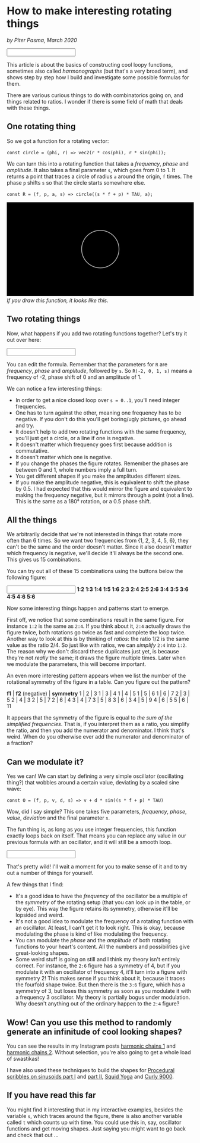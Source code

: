 # How to make interesting rotating things
*by Piter Pasma, March 2020*

<script src="util.js"></script>
<script src="vec2.js"></script>
<script src="graph.js"></script>

<div id="ex0" class="live"> <canvas></canvas> <input type="text" /> </div>
<script>
    let g0 = new Graph2Dst("ex0", "vec_add(R(5, O(7, .5, 0, .2, s), .7, s), R(-2, 0, O(7, .9, 1, .5, s), s))");
    g0.draw();
</script>

This article is about the basics of constructing cool loopy functions, sometimes also called *harmonographs* (but that's a very broad term), and shows step by step how I build and investigate some possible formulas for them.

There are various curious things to do with combinatorics going on, and things related to ratios. I wonder if there is some field of math that deals with these things.

## One rotating thing

So we got a function for a rotating vector:

    const circle = (phi, r) => vec2(r * cos(phi), r * sin(phi));

We can turn this into a rotating function that takes a *frequency*, *phase* and *amplitude*. It also takes a final parameter `s`,  which goes from 0 to 1. It returns a point that traces a circle of radius `a` around the origin, `f` times. The phase `p` shifts `s` so that the circle starts somewhere else.

    const R = (f, p, a, s) => circle((s * f + p) * TAU, a);

![A circle](rotating-circle.png)
*If you draw this function, it looks like this.*

## Two rotating things

Now, what happens if you add two rotating functions together? Let's try it out over here:

<div id="ex1" class="live"> <canvas></canvas> <input type="text" /> </div>
<script>
    const circle = (phi, r) => vec2(r * cos(phi), r * sin(phi));
    const R = (f, p, a, s) => circle((s * f + p) * TAU, a);
    const vec_add = (a, b) => a.xy.add(b);
    let g1 = new Graph2Dst("ex1", "vec_add(R(1, 0, 1, s), R(-2, 0, 1, s))");
    g1.draw();
</script>

You can edit the formula. Remember that the parameters for `R` are *frequency*, *phase* and *amplitude*, followed by `s`. So `R(-2, 0, 1, s)` means a frequency of -2, phase shift of 0 and an amplitude of 1.

We can notice a few interesting things:

* In order to get a nice closed loop over `s = 0..1`, you'll need integer frequencies.
* One has to turn against the other, meaning one frequency has to be negative. If you don't do this you'll get boring/ugly pictures, go ahead and try.
* It doesn't help to add two rotating functions with the same frequency, you'll just get a circle, or a line if one is negative.
* It doesn't matter which frequency goes first because addition is commutative.
* It doesn't matter which one is negative.
* If you change the phases the figure rotates. Remember the phases are between 0 and 1, whole numbers imply a full turn.
* You get different shapes if you make the amplitudes different sizes.
* If you make the amplitude negative, this is equivalent to shift the phase by 0.5. I had expected that this would mirror the figure and equivalent to making the frequency negative, but it mirrors through a point (not a line). This is the same as a 180° rotation, or a 0.5 phase shift.

## All the things

We arbitrarily decide that we're not interested in things that rotate more often than 6 times. So we want two frequencies from {1, 2, 3, 4, 5, 6}, they can't be the same and the order doesn't matter. Since it also doesn't matter which frequency is negative, we'll decide it'll always be the second one. This gives us 15 combinations. 

You can try out all of these 15 combinations using the buttons below the following figure:

<div id="ex2" class="live"> <canvas></canvas> <input type="text" /> 
<b class="selected">1:2</b> <b>1:3</b> <b>1:4</b> <b>1:5</b> <b>1:6</b> <b>2:3</b> <b>2:4</b> <b>2:5</b> <b>2:6</b> <b>3:4</b> <b>3:5</b> <b>3:6</b> <b>4:5</b> <b>4:6</b> <b>5:6</b> 
</div>

<script>
    let g2 = new Graph2Dst("ex2", "vec_add(R(1, 0, 1, s), R(-2, 0, 1, s))");
    let ex2_select = 0;
    let ex2_opt = document.querySelectorAll('#ex2 b');
    ex2_opt.forEach((elt, idx) => {
        elt.addEventListener('click', ev => {
            ex2_opt[ex2_select].className = '';
            ex2_select = idx;
            let el = ex2_opt[idx];
            el.className = 'selected';
            let [f1, f2] = el.innerText.split(':');
            g2.change_fn(`vec_add(R(${f1}, 0, 1, s), R(-${f2}, 0, 1, s))`);
        });
    });
    g2.draw();
</script>

Now some interesting things happen and patterns start to emerge. 

First off, we notice that some combinations result in the same figure. For instance `1:2` is the same as `2:4`. If you think about it, `2:4` actually draws the figure twice, both rotations go twice as fast and complete the loop twice. Another way to look at this is by thinking of *ratios*: the ratio 1/2 is the same value as the ratio 2/4. So just like with ratios, we can *simplify* `2:4` into `1:2`. The reason why we don't discard these duplicates just yet, is because they're not *really* the same; it draws the figure multiple times. Later when we modulate the parameters, this will become important.

An even more interesting pattern appears when we list the number of the rotational symmetry of the figure in a table. Can you figure out the pattern?

__f1__  |  __f2__ (negative) |  __symmetry__
 1      | 2                  | 3
 1      | 3                  | 4
 1      | 4                  | 5
 1      | 5                  | 6
 1      | 6                  | 7
 2      | 3                  | 5
 2      | 4                  | 3
 2      | 5                  | 7
 2      | 6                  | 4
 3      | 4                  | 7
 3      | 5                  | 8
 3      | 6                  | 3
 4      | 5                  | 9
 4      | 6                  | 5
 5      | 6                  | 11

It appears that the symmetry of the figure is equal to *the sum of the _simplified_ frequencies*. That is, if you interpret them as a ratio, you simplify the ratio, and then you add the numerator and denominator. I think that's weird. When do you otherwise ever add the numerator and denominator of a fraction?

## Can we modulate it?

Yes we can! We can start by defining a very simple oscillator (oscillating thing?) that wobbles around a certain value, deviating by a scaled sine wave:

    const O = (f, p, v, d, s) => v + d * sin((s * f + p) * TAU)

Wow, did I say simple? This one takes five parameters, *frequency*, *phase*, *value*, *deviation* and the final parameter `s`.

The fun thing is, as long as you use integer frequencies, this function exactly loops back on itself. That means you can replace any value in our previous formula with an oscillator, and it will still be a smooth loop.

<div id="ex3" class="live"> <canvas></canvas> <input type="text" /> </div>
<script>
    const O = (f, p, v, d, s) => v + d * sin((s * f + p) * TAU);
    let g3 = new Graph2Dst("ex3", "vec_add(R(3, 0, 1, s), R(-2, O(5, 0, 0.3, 0.15, s), 1, s))");
    g3.draw();
</script>

That's pretty wild! I'll wait a moment for you to make sense of it and to try out a number of things for yourself.

A few things that I find:

* It's a good idea to have the *frequency* of the oscillator be a multiple of the *symmetry* of the rotating setup (that you can look up in the table, or by eye). This way the figure retains its symmetry, otherwise it'll be lopsided and weird.
* It's not a good idea to modulate the frequency of a rotating function with an oscillator. At least, I can't get it to look right. This is okay, because modulating the phase is kind of like modulating the frequency.
* You can modulate the *phase* and the *amplitude* of both rotating functions to your heart's content. All the numbers and possibilities give great-looking shapes.
* Some weird stuff is going on still and I think my theory isn't entirely correct. For instance, the `2:6` figure has a symmetry of 4, but if you modulate it with an oscillator of frequency 4, it'll turn into a figure with symmetry 2! This makes sense if you think about it, because it traces the fourfold shape twice. But then there is the `3:6` figure, which has a symmetry of 3, but loses this symmetry as soon as you modulate it with a frequency 3 oscillator. My theory is partially bogus under modulation. Why doesn't anything out of the ordinary happen to the `2:4` figure?

## Wow! Can you use this method to randomly generate an infinitude of cool looking shapes?

You can see the results in my Instagram posts [harmonic chains 1](https://www.instagram.com/p/B3SJjjvIDHs/) and [harmonic chains 2](https://www.instagram.com/p/B3aaiErJ41k/). Without selection, you're also going to get a whole load of swastikas!

I have also used these techniques to build the shapes for [Procedural scribbles on sinusoids part I](https://www.instagram.com/p/B2kASTroQxU/) and [part II](https://www.instagram.com/p/B3ADG-FIsyv/), [Squid Yoga](https://www.instagram.com/p/B14gJRTIw6-/) and [Curly 9000](https://www.instagram.com/p/B2ByL8koZi1/).

## If you have read this far

You might find it interesting that in my interactive examples, besides the variable `s`, which traces around the figure, there is also another variable called `t` which counts up with time. You could use this in, say, oscillator functions and get moving shapes. Just saying you might want to go back and check that out ...